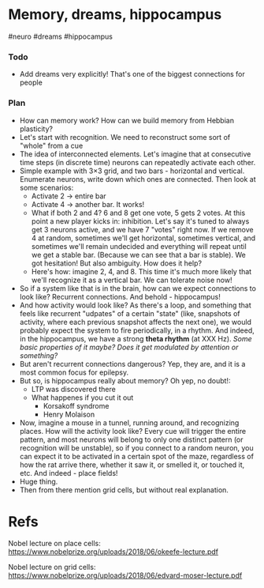 # Memory, dreams, hippocampus

#neuro #dreams #hippocampus

### Todo

* Add dreams very explicitly! That's one of the biggest connections for people

### Plan

* How can memory work? How can we build memory from Hebbian plasticity?
* Let's start with recognition. We need to reconstruct some sort of "whole" from a cue
* The idea of interconnected elements. Let's imagine that at consecutive time steps (in discrete time) neurons can repeatedly activate each other.
* Simple example with 3×3 grid, and two bars - horizontal and vertical. Enumerate neurons, write down which ones are connected. Then look at some scenarios:
    * Activate 2 → entire bar
    * Activate 4 → another bar. It works!
    * What if both 2 and 4? 6 and 8 get one vote, 5 gets 2 votes. At this point a new player kicks in: inhibition. Let's say it's tuned to always get 3 neurons active, and we have 7 "votes" right now. If we remove 4 at random, sometimes we'll get horizontal, sometimes vertical, and sometimes we'll remain undecided and everything will repeat until we get a stable bar. (Because we can see that a bar is stable). We got hesitation! But also ambiguity. How does it help?
    * Here's how: imagine 2, 4, and 8. This time it's much more likely that we'll recognize it as a vertical bar. We can tolerate noise now!
* So if a system like that is in the brain, how can we expect connections to look like? Recurrent connections. And behold - hippocampus!
* And how activity would look like? As there's a loop, and something that feels like recurrent "udpates" of a certain "state" (like, snapshots of activity, where each previous snapshot affects the next one), we would probably expect the system to fire periodically, in a rhythm. And indeed, in the hippocampus, we have a strong **theta rhythm** (at XXX Hz). _Some basic properties of it maybe? Does it get modulated by attention or something?_
* But aren't recurrent connections dangerous? Yep, they are, and it is a most common focus for epilepsy.
* But so, is hippocampus really about memory? Oh yep, no doubt!:
    * LTP was discovered there
    * What happenes if you cut it out
        * Korsakoff syndrome
        * Henry Molaison
* Now, imagine a mouse in a tunnel, running around, and recognizing places. How will the activity look like? Every cue will trigger the entire pattern, and most neurons will belong to only one distinct pattern (or recognition will be unstable), so if you connect to a random neuron, you can expect it to be activated in a certain spot of the maze, regardless of how the rat arrive there, whether it saw it, or smelled it, or touched it, etc. And indeed - place fields!
* Huge thing.
* Then from there mention grid cells, but without real explanation.

# Refs

Nobel lecture on place cells:
https://www.nobelprize.org/uploads/2018/06/okeefe-lecture.pdf

Nobel lecture on grid cells:
https://www.nobelprize.org/uploads/2018/06/edvard-moser-lecture.pdf